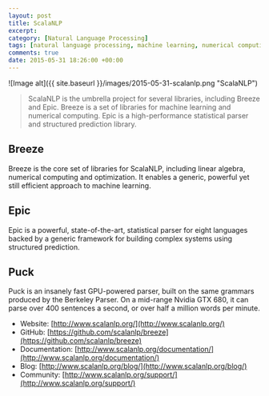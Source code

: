 ```yaml
---
layout: post
title: ScalaNLP
excerpt:
category: [Natural Language Processing]
tags: [natural language processing, machine learning, numerical computing, scala, github]
comments: true
date: 2015-05-31 18:26:00 +00:00
---
```


![Image alt]({{ site.baseurl }}/images/2015-05-31-scalanlp.png "ScalaNLP")

>ScalaNLP is the umbrella project for several libraries, including Breeze and Epic. 
Breeze is a set of libraries for machine learning and numerical computing. Epic is a 
high-performance statistical parser and structured prediction library.

<!-- more -->

## Breeze

Breeze is the core set of libraries for ScalaNLP, including linear algebra, numerical 
computing and optimization. It enables a generic, powerful yet still efficient approach to machine learning.

## Epic

Epic is a powerful, state-of-the-art, statistical parser for eight languages backed by a 
generic framework for building complex systems using structured prediction.

## Puck

Puck is an insanely fast GPU-powered parser, built on the same grammars produced by the 
Berkeley Parser. On a mid-range Nvidia GTX 680, it can parse over 400 sentences a second, 
or over half a million words per minute.

- Website: [http://www.scalanlp.org/](http://www.scalanlp.org/)
- GitHub: [https://github.com/scalanlp/breeze](https://github.com/scalanlp/breeze)
- Documentation: [http://www.scalanlp.org/documentation/](http://www.scalanlp.org/documentation/)
- Blog: [http://www.scalanlp.org/blog/](http://www.scalanlp.org/blog/)
- Community: [http://www.scalanlp.org/support/](http://www.scalanlp.org/support/)
